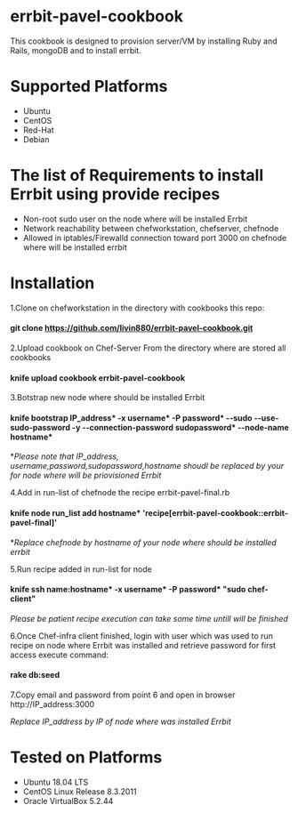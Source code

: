 # errbit-pavel-cookbook

  This cookbook is designed to provision server/VM by installing Ruby and Rails, mongoDB and to install errbit.

# Supported Platforms
- Ubuntu    
- CentOS    
- Red-Hat   
- Debian 

# The list of Requirements to install Errbit using provide recipes

* Non-root sudo user on the node where will be installed Errbit  
* Network reachability between chefworkstation, chefserver, chefnode  
* Allowed in iptables/Firewalld connection toward port 3000 on chefnode where will be installed errbit  

# Installation

1.Clone on chefworkstation in the directory with cookbooks this repo:      


  #### git clone https://github.com/livin880/errbit-pavel-cookbook.git 

    

2.Upload cookbook on Chef-Server From the directory where are stored all cookbooks         


  #### knife upload cookbook errbit-pavel-cookbook  


3.Botstrap new node where should be installed Errbit


  #### knife bootstrap IP_address* -x username* -P password* --sudo --use-sudo-password -y --connection-password sudopassword* --node-name hostname*


**Please note that IP_address, username,password,sudopassword,hostname shoudl be replaced by your for node where will be priovisioned Errbit* 


4.Add in run-list of chefnode the recipe errbit-pavel-final.rb  


  #### knife node run_list add hostname* 'recipe[errbit-pavel-cookbook::errbit-pavel-final]'


**Replace chefnode by hostname of your node where should be installed errbit*

5.Run recipe added in run-list for node  

  #### knife ssh name:hostname* -x username* -P password* "sudo chef-client"  
  
  *Please be patient recipe execution can take some time untill will be finished*
  
  
6.Once Chef-infra client finished, login with user which was used to run recipe on node where Errbit was installed and retrieve password for first access execute command:

#### rake db:seed

7.Copy email and password from point 6 and open in browser http://IP_address:3000

*Replace IP_address by IP of node where was installed Errbit*


# Tested on Platforms

* Ubuntu 18.04 LTS
* CentOS Linux Release 8.3.2011
* Oracle VirtualBox 5.2.44




